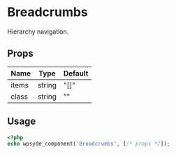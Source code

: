 # Breadcrumbs

Hierarchy navigation.

## Props

| Name | Type | Default |
|------|------|---------|
| items | string | "[]" |
| class | string | "" |

## Usage

```php
<?php
echo wpsyde_component('Breadcrumbs', [/* props */]);
```
